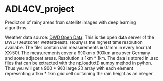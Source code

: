 # ADL4CV_project
Prediction of rainy areas from satellite images with deep learning algorithms.

Weather data source: [DWD Open Data](ftp://ftp-cdc.dwd.de/pub/CDC/grids_germany/hourly/radolan/historical/asc/).
This is the open data server of the DWD (Deutscher Wetterdienst). Hourly is the highest time resolution available. The files contain rain measurements in 0.1mm in every hour (at XX:50). The measurements cover a 900km x 900km area over Germany and some adjacent areas. Resolution is 1km * 1km. The data is stored in .asc files that can be extracted with the np.loadtxt() numpy method in python. Thus you will get a 900 * 900 large 2D array with each element representing a 1km * 1km grid cell containing the rain height as an integer.
